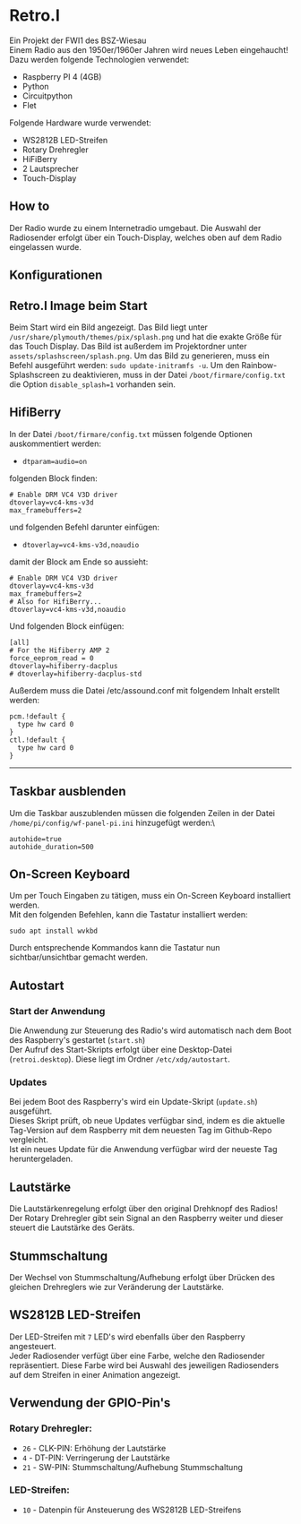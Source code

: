 # Retro.I
Ein Projekt der FWI1 des BSZ-Wiesau\
Einem Radio aus den 1950er/1960er Jahren wird neues Leben eingehaucht!\
Dazu werden folgende Technologien verwendet:
* Raspberry PI 4 (4GB)
* Python
* Circuitpython
* Flet

Folgende Hardware wurde verwendet:
* WS2812B LED-Streifen
* Rotary Drehregler
* HiFiBerry
* 2 Lautsprecher
* Touch-Display

## How to
Der Radio wurde zu einem Internetradio umgebaut. Die Auswahl der Radiosender erfolgt über ein Touch-Display, welches oben auf dem Radio eingelassen wurde.

## Konfigurationen
## Retro.I Image beim Start
Beim Start wird ein Bild angezeigt. Das Bild liegt unter `/usr/share/plymouth/themes/pix/splash.png` und hat die exakte Größe für das Touch Display.
Das Bild ist außerdem im Projektordner unter `assets/splashscreen/splash.png`.
Um das Bild zu generieren, muss ein Befehl ausgeführt werden: `sudo update-initramfs -u`.
Um den Rainbow-Splashscreen zu deaktivieren, muss in der Datei `/boot/firmare/config.txt` die Option `disable_splash=1` vorhanden sein.

## HifiBerry
In der Datei `/boot/firmare/config.txt` müssen folgende Optionen auskommentiert werden:
- `dtparam=audio=on`

folgenden Block finden:
```
# Enable DRM VC4 V3D driver
dtoverlay=vc4-kms-v3d
max_framebuffers=2
```

und folgenden Befehl darunter einfügen:
- `dtoverlay=vc4-kms-v3d,noaudio`

damit der Block am Ende so aussieht:
```
# Enable DRM VC4 V3D driver
dtoverlay=vc4-kms-v3d
max_framebuffers=2
# Also for HifiBerry...
dtoverlay=vc4-kms-v3d,noaudio
```

Und folgenden Block einfügen:<br>
```
[all]
# For the Hifiberry AMP 2
force_eeprom_read = 0
dtoverlay=hifiberry-dacplus
# dtoverlay=hifiberry-dacplus-std
```

Außerdem muss die Datei /etc/assound.conf mit folgendem Inhalt erstellt werden:
```
pcm.!default {
  type hw card 0
}
ctl.!default {
  type hw card 0
}
```

<hr>

## Taskbar ausblenden
Um die Taskbar auszublenden müssen die folgenden Zeilen in der Datei `/home/pi/config/wf-panel-pi.ini` hinzugefügt werden:\
```
autohide=true
autohide_duration=500
```


## On-Screen Keyboard
Um per Touch Eingaben zu tätigen, muss ein On-Screen Keyboard installiert werden.\
Mit den folgenden Befehlen, kann die Tastatur installiert werden:
```
sudo apt install wvkbd
```
Durch entsprechende Kommandos kann die Tastatur nun sichtbar/unsichtbar gemacht werden.


## Autostart
### Start der Anwendung
Die Anwendung zur Steuerung des Radio's wird automatisch nach dem Boot des Raspberry's gestartet (`start.sh`)\
Der Aufruf des Start-Skripts erfolgt über eine Desktop-Datei (`retroi.desktop`). Diese liegt im Ordner `/etc/xdg/autostart`.

### Updates
Bei jedem Boot des Raspberry's wird ein Update-Skript (`update.sh`) ausgeführt.\
Dieses Skript prüft, ob neue Updates verfügbar sind, indem es die aktuelle Tag-Version auf dem Raspberry mit dem neuesten Tag im Github-Repo vergleicht.\
Ist ein neues Update für die Anwendung verfügbar wird der neueste Tag heruntergeladen.

## Lautstärke
Die Lautstärkenregelung erfolgt über den original Drehknopf des Radios!\
Der Rotary Drehregler gibt sein Signal an den Raspberry weiter und dieser steuert die Lautstärke des Geräts.

## Stummschaltung
Der Wechsel von Stummschaltung/Aufhebung erfolgt über Drücken des gleichen Drehreglers wie zur Veränderung der Lautstärke.

## WS2812B LED-Streifen
Der LED-Streifen mit `7` LED's wird ebenfalls über den Raspberry angesteuert.\
Jeder Radiosender verfügt über eine Farbe, welche den Radiosender repräsentiert. Diese Farbe wird bei Auswahl des jeweiligen Radiosenders auf dem Streifen in einer Animation angezeigt.

## Verwendung der GPIO-Pin's
### Rotary Drehregler:
* `26` - CLK-PIN: Erhöhung der Lautstärke
* `4` - DT-PIN: Verringerung der Lautstärke
* `21` - SW-PIN: Stummschaltung/Aufhebung Stummschaltung

### LED-Streifen:
* `10` - Datenpin für Ansteuerung des WS2812B LED-Streifens
